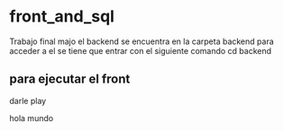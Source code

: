 # front_and_sql
Trabajo final majo
el backend se encuentra en la carpeta backend para acceder a el se tiene que entrar con el siguiente comando
cd backend 

## para ejecutar el front
darle play

hola mundo
